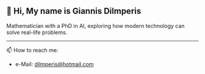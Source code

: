 ## 👋 Hi, My name is Giannis Dilmperis    
Mathematician with a PhD in AI, exploring how modern technology can solve real-life problems.

---

📫 How to reach me: 
- e-Mail: dilmperis@hotmail.com

<!--
**Dilmperis/Dilmperis** is a ✨ _special_ ✨ repository because its `README.md` (this file) appears on your GitHub profile.

Here are some ideas to get you started:

- 🔭 I’m currently working on ...
- 🌱 I’m currently learning ...
- 👯 I’m looking to collaborate on ...
- 🤔 I’m looking for help with ...
- 💬 Ask me about ...
- ⚡ Fun fact: ...
-->
